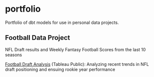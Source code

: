 # portfolio

Portfolio of dbt models for use in personal data projects.  

## Football Data Project
NFL Draft results and Weekly Fantasy Football Scores from the last 10 seasons

[Football Draft Analysis](https://public.tableau.com/app/profile/rob.hughes8212/viz/NFLDraftAnalysis_17056245641570/NFLDraftAnalysis?publish=yes) (Tableau Public): Analyzing recent trends in NFL draft positioning and ensuing rookie year performance
